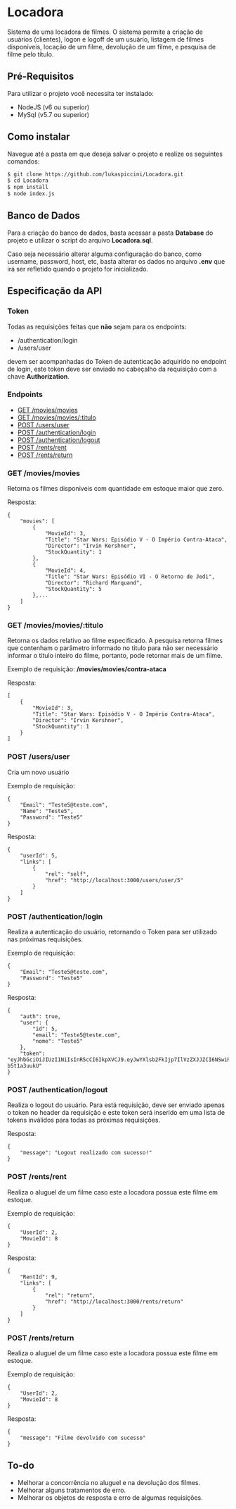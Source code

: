 # Locadora 
Sistema de uma locadora de filmes. O sistema permite a criação de usuários (clientes), logon e logoff de um usuário, listagem de filmes disponíveis, locação de um filme, devolução de um filme, e pesquisa de filme pelo título.

## Pré-Requisitos
Para utilizar o projeto você necessita ter instalado:
- NodeJS (v6 ou superior)
- MySql (v5.7 ou superior)

## Como instalar
Navegue até a pasta em que deseja salvar o projeto e realize os seguintes comandos: 

```sh
$ git clone https://github.com/lukaspiccini/Locadora.git
$ cd Locadora
$ npm install
$ node index.js
```

## Banco de Dados
Para a criação do banco de dados, basta acessar a pasta **Database** do projeto e utilizar o script do arquivo **Locadora.sql**.

Caso seja necessário alterar alguma configuração do banco, como username, password, host, etc, basta alterar os dados no arquivo **.env** que irá ser refletido quando o projeto for inicializado. 

## Especificação da API

### Token
Todas as requisições feitas que **não** sejam para os endpoints:
- /authentication/login
- /users/user

devem ser acompanhadas do Token de autenticação adquirido no endpoint de login, este token deve ser enviado no cabeçalho da requisição com a chave **Authorization**.

### Endpoints
* [GET /movies/movies](#get-moviesmovies)
* [GET /movies/movies/:titulo](#get-moviesmoviestitulo)
* [POST /users/user](#post-usersuser)
* [POST /authentication/login](#post-authenticationlogin)
* [POST /authentication/logout](#post-authenticationlogout)
* [POST /rents/rent](#post-rentsrent)
* [POST /rents/return](#post-rentsreturn)

### GET /movies/movies
Retorna os filmes disponiveis com quantidade em estoque maior que zero.

Resposta: 
```
{
    "movies": [
        {
            "MovieId": 3,
            "Title": "Star Wars: Episódio V - O Império Contra-Ataca",
            "Director": "Irvin Kershner",
            "StockQuantity": 1
        },
        {
            "MovieId": 4,
            "Title": "Star Wars: Episódio VI - O Retorno de Jedi",
            "Director": "Richard Marquand",
            "StockQuantity": 5
        },...
    ]
}
```

### GET /movies/movies/:titulo
Retorna os dados relativo ao filme especificado. A pesquisa retorna filmes que contenham o parâmetro informado no titulo para não ser necessário informar o titulo inteiro do filme, portanto, pode retornar mais de um filme.

Exemplo de requisição: **/movies/movies/contra-ataca**

Resposta: 
```
[
    {
        "MovieId": 3,
        "Title": "Star Wars: Episódio V - O Império Contra-Ataca",
        "Director": "Irvin Kershner",
        "StockQuantity": 1
    }
]
```

### POST /users/user
Cria um novo usuário

Exemplo de requisição: 
```
{
	"Email": "Teste5@teste.com",
	"Name": "Teste5",
	"Password": "Teste5"
}
```

Resposta:
```
{
    "userId": 5,
    "links": [
        {
            "rel": "self",
            "href": "http://localhost:3000/users/user/5"
        }
    ]
}
```

### POST /authentication/login
Realiza a autenticação do usuário, retornando o Token para ser utilizado nas próximas requisições.

Exemplo de requisição:
```
{
	"Email": "Teste5@teste.com",
	"Password": "Teste5"
}
```

Resposta:
```
{
    "auth": true,
    "user": {
        "id": 5,
        "email": "Teste5@teste.com",
        "nome": "Teste5"
    },
    "token": "eyJhbGciOiJIUzI1NiIsInR5cCI6IkpXVCJ9.eyJwYXlsb2FkIjp7IlVzZXJJZCI6NSwiRW1haWwiOiJUZXN0ZTVAdGVzdGUuY29tIiwiTmFtZSI6IlRlc3RlNSIsIlBhc3N3b3JkIjoiJDJiJDEwJFh4OVJMbUhmQTBEOC5FcWNaTzdKNXVCNEpvMUhLV0ZOTktXU0VQS3h2QmxEUk9XcDYyOVRxIn0sImlhdCI6MTU0NDk3MDM3OSwiZXhwIjoxNTQ1MDU2Nzc5fQ.mvKNUUZQhjFcM48NFRChdv7kGEdhsYJ_-b5t1a3uukU"
}
```

### POST /authentication/logout
Realiza o logout do usuário. Para está requisição, deve ser enviado apenas o token no header da requisição e este token será inserido em uma lista de tokens inválidos para todas as próximas requisições.

Resposta:
```
{
    "message": "Logout realizado com sucesso!"
}
```

### POST /rents/rent
Realiza o aluguel de um filme caso este a locadora possua este filme em estoque.

Exemplo de requisição:
```
{
	"UserId": 2,
	"MovieId": 8
}
```
Resposta:
```
{
    "RentId": 9,
    "links": [
        {
            "rel": "return",
            "href": "http://localhost:3000/rents/return"
        }
    ]
}
```

### POST /rents/return
Realiza o aluguel de um filme caso este a locadora possua este filme em estoque.

Exemplo de requisição:
```
{
	"UserId": 2,
	"MovieId": 8
}
```
Resposta:
```
{
    "message": "Filme devolvido com sucesso"
}
```

## To-do

 - Melhorar a concorrência no aluguel e na devolução dos filmes.
 - Melhorar alguns tratamentos de erro.
 - Melhorar os objetos de resposta e erro de algumas requisições.
 




